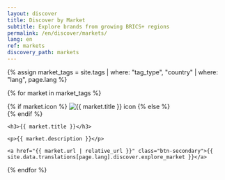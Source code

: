 ```yaml
---
layout: discover
title: Discover by Market
subtitle: Explore brands from growing BRICS+ regions
permalink: /en/discover/markets/
lang: en
ref: markets
discovery_path: markets
---
```


<div class="markets-grid">
  {% assign market_tags = site.tags | where: "tag_type", "country" | where: "lang", page.lang %}
  
  {% for market in market_tags %}
  <div class="market-card">
    <div class="market-icon">
      {% if market.icon %}
      <img src="{{ market.icon | relative_url }}" alt="{{ market.title }} icon">
      {% else %}
      <div class="placeholder-icon"></div>
      {% endif %}
    </div>
    
    <h3>{{ market.title }}</h3>
    
    <p>{{ market.description }}</p>
    
    <a href="{{ market.url | relative_url }}" class="btn-secondary">{{ site.data.translations[page.lang].discover.explore_market }}</a>
  </div>
  {% endfor %}
</div>
